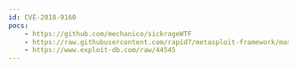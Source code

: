 ```yaml
---
id: CVE-2018-9160
pocs:
    - https://github.com/mechanico/sickrageWTF
    - https://raw.githubusercontent.com/rapid7/metasploit-framework/master/modules/auxiliary/scanner/http/http_sickrage_password_leak.rb
    - https://www.exploit-db.com/raw/44545
---
```

